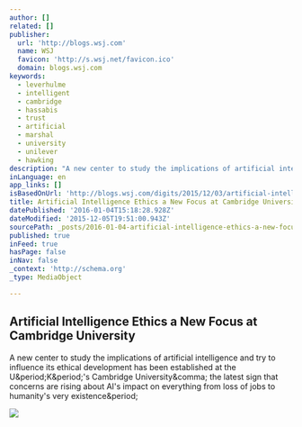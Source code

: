 ```yaml
---
author: []
related: []
publisher:
  url: 'http://blogs.wsj.com'
  name: WSJ
  favicon: 'http://s.wsj.net/favicon.ico'
  domain: blogs.wsj.com
keywords:
  - leverhulme
  - intelligent
  - cambridge
  - hassabis
  - trust
  - artificial
  - marshal
  - university
  - unilever
  - hawking
description: "A new center to study the implications of artificial intelligence and try to influence its ethical development has been established at the U.K.'s Cambridge University, the latest sign that concerns are rising about AI's impact on everything from loss of jobs to humanity's very existence."
inLanguage: en
app_links: []
isBasedOnUrl: 'http://blogs.wsj.com/digits/2015/12/03/artificial-intelligence-ethics-a-new-focus-at-cambridge-university/?mod=ST1'
title: Artificial Intelligence Ethics a New Focus at Cambridge University
datePublished: '2016-01-04T15:18:28.928Z'
dateModified: '2015-12-05T19:51:00.943Z'
sourcePath: _posts/2016-01-04-artificial-intelligence-ethics-a-new-focus-at-cambridge-univ.md
published: true
inFeed: true
hasPage: false
inNav: false
_context: 'http://schema.org'
_type: MediaObject

---
```

<article style=""><h1>Artificial Intelligence Ethics a New Focus at Cambridge University</h1><p>A new center to study the implications of artificial intelligence and try to influence its ethical development has been established at the U&amp;period;K&amp;period;'s Cambridge University&amp;comma; the latest sign that concerns are rising about AI's impact on everything from loss of jobs to humanity's very existence&amp;period;</p><img src="http://si.wsj.net/public/resources/images/BN-EG048_0825ke_GR_20140825003704.jpg" /></article>